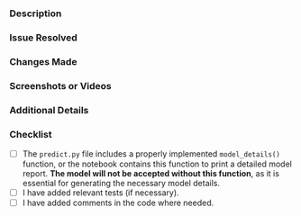 ### Description
<!-- Describe your changes in detail. -->


### Issue Resolved
<!-- This PR resolves #<issue-number>. -->


### Changes Made
<!-- Provide a detailed description of the modifications you made. -->


### Screenshots or Videos
<!-- Add any relevant screenshots or videos demonstrating the solution (if applicable). -->


### Additional Details
<!-- Include any additional information that might be useful. -->


<!-- Don't remove this while submitting the issue -->
### Checklist
<!-- You can add more relevant points -->
- [ ] The `predict.py` file includes a properly implemented `model_details()` function, or the notebook contains this function to print a detailed model report. **The model will not be accepted without this function**, as it is essential for generating the necessary model details.
- [ ] I have added relevant tests (if necessary).
- [ ] I have added comments in the code where needed.